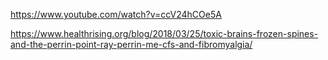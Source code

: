 https://www.youtube.com/watch?v=ccV24hCOe5A

https://www.healthrising.org/blog/2018/03/25/toxic-brains-frozen-spines-and-the-perrin-point-ray-perrin-me-cfs-and-fibromyalgia/